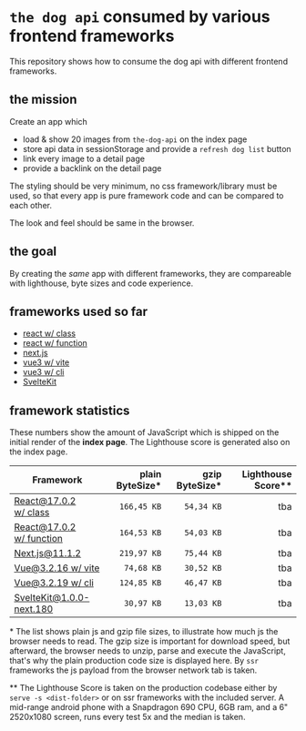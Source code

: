 # `the dog api` consumed by various frontend frameworks

This repository shows how to consume the dog api with different frontend frameworks.

## the mission

Create an app which
* load & show 20 images from `the-dog-api` on the index page
* store api data in sessionStorage and provide a `refresh dog list` button
* link every image to a detail page
* provide a backlink on the detail page

The styling should be very minimum, no css framework/library must be used, so that every app is pure framework code and can be compared to each other.

The look and feel should be same in the browser.

## the goal

By creating the *same* app with different frameworks, they are compareable with lighthouse, byte sizes and code experience.

## frameworks used so far

* [react w/ class](./react-class)
* [react w/ function](./react-fn)
* [next.js](./next.js)
* [vue3 w/ vite](./vue3-vite)
* [vue3 w/ cli](./vue3-cli)
* [SvelteKit](./svelte-kit)

## framework statistics

These numbers show the amount of JavaScript which is shipped on the initial render of the **index page**. The Lighthouse score is generated also on the index page.

| Framework | plain ByteSize* | gzip ByteSize* | Lighthouse Score** |
|-----------|-------------:|----:|------:|
| [React@17.0.2<br>w/ class](./react-class) | `166,45 KB` | `54,34 KB` | tba |
| [React@17.0.2<br>w/ function](./react-fn) | `164,53 KB` | `54,03 KB` | tba |
| [Next.js@11.1.2](./next.js) | `219,97 KB` | `75,44 KB` | tba |
| [Vue@3.2.16 w/ vite](./vue3-vite) | `74,68 KB` | `30,52 KB` | tba |
| [Vue@3.2.19 w/ cli](./vue3-cli) | `124,85 KB` | `46,47 KB` | tba |
| [SvelteKit@1.0.0-next.180](./svelte-kit) | `30,97 KB` | `13,03 KB` | tba |

\* The list shows plain js and gzip file sizes, to illustrate how much js the browser needs to read. The gzip size is important for download speed, but afterward, the browser needs to unzip, parse and execute the JavaScript, that's why the plain production code size is displayed here.
By `ssr` frameworks the js payload from the browser network tab is taken.

** The Lighthouse Score is taken on the production codebase either by `serve -s <dist-folder>` or on ssr frameworks with the included server. A mid-range android phone with a Snapdragon 690 CPU, 6GB ram, and a 6" 2520x1080 screen, runs every test 5x and the median is taken.